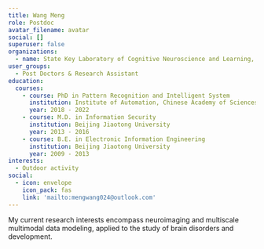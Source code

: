 ```yaml
---
title: Wang Meng
role: Postdoc
avatar_filename: avatar
social: []
superuser: false
organizations:
  - name: State Key Laboratory of Cognitive Neuroscience and Learning, Beijing Normal University
user_groups:
  - Post Doctors & Research Assistant
education:
  courses:
    - course: PhD in Pattern Recognition and Intelligent System
      institution: Institute of Automation, Chinese Academy of Sciences
      year: 2018 - 2022
    - course: M.D. in Information Security
      institution: Beijing Jiaotong University
      year: 2013 - 2016
    - course: B.E. in Electronic Information Engineering
      institution: Beijing Jiaotong University
      year: 2009 - 2013
interests:
  - Outdoor activity
social:
  - icon: envelope
    icon_pack: fas
    link: 'mailto:mengwang024@outlook.com'
---
```

My current research interests encompass neuroimaging and multiscale multimodal data modeling, applied to the study of brain disorders and development.


